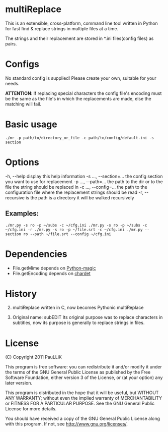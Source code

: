 multiReplace
=======

This is an extensible, cross-platform, command line tool written in Python for fast
find & replace strings in multiple files at a time.

The strings and their replacement are stored in \*.ini files(config files) as pairs.

Configs
=======

No standard config is supplied!
Please create your own, suitable for your needs.

__ATTENTION__:
If replacing special characters the config file's encoding must be the same as
the file's in which the replacements are made, else the matching will fail.

Basic usage
===========

`./mr -p path/to/directory_or_file -c path/to/config/default.ini -s section`

Options
=======

-h, --help              display this help information
-s ..., --section=...   the config section you want to use for replacement
-p ..., --path=...      the path to the dir or to the file the string should be replaced in
-c ..., --config=...    the path to the configuration file where the replacement strings should be read
-r, --recursive         is the path is a directory it will be walked recursively

## Examples:
``
./mr.py -s ro -p ~/subs -c ~/cfg.ini
./mr.py -s ro -p ~/subs -c ~/cfg.ini -r
./mr.py -s ro -p ~/file.srt -c ~/cfg.ini
./mr.py --section ro --path ~/file.srt --config ~/cfg.ini
``

Dependencies
============
* File.getMime depends on [Python-magic](https://github.com/ahupp/python-magic 'Python-magic')
* File.getEncoding depends on [chardet](http://chardet.feedparser.org/ 'chardet')

History
=======

2. multiReplace written in C, now becomes Pythonic multiReplace

1. Original name: subEDIT
Its original purpose was to replace characters in subtitles, now its purpose is
generally to replace strings in files.

License
=======

(C) Copyright 2011 PauLLiK

This program is free software: you can redistribute it and/or modify
it under the terms of the GNU General Public License as published by
the Free Software Foundation, either version 3 of the License, or
(at your option) any later version.

This program is distributed in the hope that it will be useful,
but WITHOUT ANY WARRANTY; without even the implied warranty of
MERCHANTABILITY or FITNESS FOR A PARTICULAR PURPOSE.  See the
GNU General Public License for more details.

You should have received a copy of the GNU General Public License
along with this program.  If not, see <http://www.gnu.org/licenses/>.
